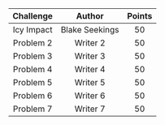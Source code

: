 |            Challenge            |            Author            |  Points  |
|           :---------:           |           :------:           | :------: |
| Icy Impact                      | Blake Seekings               | 50 |
| Problem 2                       | Writer 2                     | 50 |
| Problem 3                       | Writer 3                     | 50 |
| Problem 4                       | Writer 4                     | 50 |
| Problem 5                       | Writer 5                     | 50 |
| Problem 6                       | Writer 6                     | 50 |
| Problem 7                       | Writer 7                     | 50 |
